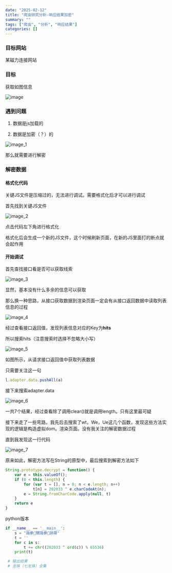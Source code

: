 ```yaml
---
date: "2025-02-12"
title: "爬虫研究分析-响应结果加密"
summary: ""
tags: ["爬虫", "分析", "响应结果"]
categories: []
---
```


### 目标网站

某磁力连接网站

### 目标

获取如图信息

![image](128352922-878816ef-0efa-49f8-832e-6123a4687aea.png)

### 遇到问题

1. 数据是js加载的

2. 数据是加密（？）的

![image_1](128352989-27a2cbad-ee09-41f5-bbf9-4059d3624d01.png)

那么就需要进行解密

### 解密数据

#### 格式化代码

关键JS文件是压缩过的，无法进行调试。需要格式化后才可以进行调试

首先找到关键JS文件

![image_2](128353197-ddc8404c-b9bb-4f89-b67f-afb4264ad235.png)

点击代码左下角进行格式化

格式化后会生成一个新的JS文件，这个时候刷新页面，在新的JS里面打的断点就会起作用

#### 开始调试

首先查找接口看是否可以获取线索

![image_3](128353792-ff6066bd-e6b9-4adc-bda1-cde285e21717.png)

显然，基本没有什么多余的信息可以获取

那么换一种思路，从接口获取数据到渲染页面一定会有从接口返回数据中读取列表信息的过程

![image_4](128353899-afa7f89a-6f88-4f9c-ad27-5a7a896ef5c6.png)

经过查看接口返回值，发现列表信息对应的Key为**hits** 

所以搜索hits（注意搜索时选择不忽略大小写）

![image_5](128354015-ed3bc063-ae60-443e-a23b-de9830eb0aa1.png)

如图所示，从请求接口返回值中获取列表数据

只需要关注这一句

```JavaScript
l.adapter.data.pushAll(a)
```

接下来搜索adapter.data

![image_6](128354050-2b369c41-75c3-4cca-a173-7d258b9c492e.png)

一共7个结果，经过查看除了调用clear()就是调用length。只有这里最可疑

接下来走了一些弯路，我先后去搜索了wt，We，Ue这几个函数，发现这些方法实现的逻辑是构造虚拟dom。渲染页面。没有我关注的解密数据过程

直到我发现这一行代码

![image_7](128354088-a6216262-af77-4ae6-8b03-97c64e60020b.png)

原来如此，解密方法写在String的原型中，最后搜索到解密方法如下

```JavaScript
String.prototype.decrypt = function() {
    var e = this.valueOf();
    if (0 < this.length) {
        for (var t = [], n = 0; n < e.length; n++)
            t[n] = 202033 ^ e.charCodeAt(n);
        e = String.fromCharCode.apply(null, t)
    }
    return e
}
```

python版本

```Python
if __name__ == '__main__':
    s = "誨曑嬲誨曑䑙菷"
    t = ''
    for c in s:
        t += chr((202033 ^ ord(c)) % 65536)
    print(t)

 # 输出结果
 # 龙珠（七龙珠）全集 
```
